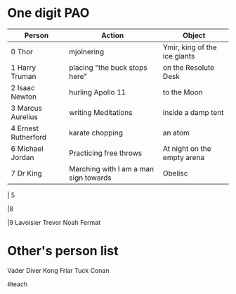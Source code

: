 # One digit PAO

| Person  | Action | Object |
|---------|--------------------------|------------|
|0 Thor |mjolnering| Ymir, king of the ice giants|
|1 Harry Truman | placing "the buck stops here" | on the Resolute Desk|
|2 Isaac Newton| hurling Apollo 11 | to the Moon|
|3 Marcus Aurelius| writing Meditations | inside a damp tent |
|4 Ernest Rutherford| karate chopping | an atom |
|6 Michael Jordan | Practicing free throws| At night on the empty arena|
|7 Dr King|  Marching with I am a man sign towards| Obelisc|




| 5 


|8


|9
Lavoisier
Trevor Noah
Fermat


# Other's person list

Vader
Diver
Kong
Friar Tuck
Conan




#teach